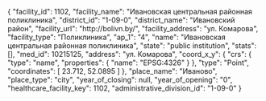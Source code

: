 {
    "facility_id": 1102,
    "facility_name": "Ивановская центральная районная поликлиника",
    "district_id": "1-09-0",
    "district_name": "Ивановский район",
    "facility_url": "http:\/\/bolivn.by\/",
    "facility_address": "ул. Комарова",
    "facility_type": "Поликлиника",
    "ap_1": "4",
    "name": "Ивановская центральная районная поликлиника",
    "state": "public institution",
    "stats": [],
    "med_id": 10215125,
    "address": "ул. Комарова",
    "coord_x_y": {
        "crs": {
            "type": "name",
            "properties": {
                "name": "EPSG:4326"
            }
        },
        "type": "Point",
        "coordinates": [
            23.712,
            52.0895
        ]
    },
    "place_name": "Иваново",
    "place_type": "city",
    "year_of_closing": null,
    "year_of_opening": "0",
    "healthcare_facility_key": 1102,
    "administrative_division_id": "1-09-0"
}